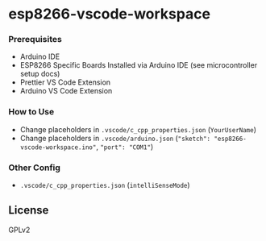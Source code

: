 # esp8266-vscode-workspace

### Prerequisites
  - Arduino IDE
  - ESP8266 Specific Boards Installed via Arduino IDE (see microcontroller setup docs)
  - Prettier VS Code Extension
  - Arduino VS Code Extension

### How to Use
  - Change placeholders in `.vscode/c_cpp_properties.json` (`YourUserName`)
  - Change placeholders in `.vscode/arduino.json` (`"sketch": "esp8266-vscode-workspace.ino"`, `"port": "COM1"`)

### Other Config
  - `.vscode/c_cpp_properties.json` (`intelliSenseMode`)

License
----

GPLv2
